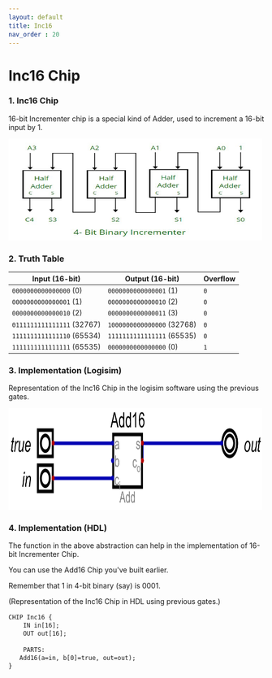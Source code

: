 ```yaml
---
layout: default
title: Inc16
nav_order : 20
---
```


# Inc16 Chip

### 1. Inc16 Chip

16-bit Incrementer chip is a special kind of Adder, used to increment a 16-bit input by 1.

<img src="\images\inc16.png" width="500" height="200px"/> 

### 2. Truth Table


| Input (16-bit)          | Output (16-bit)         | Overflow |
|-------------------------|-------------------------|----------|
| `0000000000000000` (0)  | `0000000000000001` (1)  | `0`      |
| `0000000000000001` (1)  | `0000000000000010` (2)  | `0`      |
| `0000000000000010` (2)  | `0000000000000011` (3)  | `0`      |
| `0111111111111111` (32767) | `1000000000000000` (32768) | `0` |
| `1111111111111110` (65534) | `1111111111111111` (65535) | `0` |
| `1111111111111111` (65535) | `0000000000000000` (0)   | `1`      |



### 3. Implementation (Logisim)

Representation of the Inc16 Chip in the logisim software using the previous gates.

<img src="\logisim\inc16.png" width="500" height="200px"/> 


### 4. Implementation (HDL)

The function in the above abstraction can help in the implementation of 16-bit Incrementer Chip.

You can use the Add16 Chip you've built earlier.

Remember that 1 in 4-bit binary (say) is 0001.

(Representation of the Inc16 Chip in HDL using previous gates.)


```hdl
CHIP Inc16 {
    IN in[16];
    OUT out[16];

    PARTS:
   Add16(a=in, b[0]=true, out=out);
}
 ```